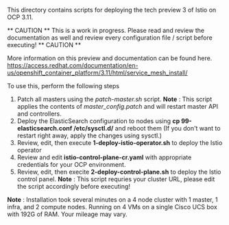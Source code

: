 This directory contains scripts for deploying the tech preview 3 of Istio on OCP 3.11. 

** CAUTION ** This is a work in progress. Please read and review the documentation as well and review every configuration file / script before executing! ** CAUTION **

More information on this preview and documentation can be found here.
https://access.redhat.com/documentation/en-us/openshift_container_platform/3.11/html/service_mesh_install/

To use this, perform the following steps

1. Patch all masters using the _patch-master.sh_ script. **Note** : This script applies the contents of *master_config.patch* and will restart master API and controllers.
2. Deploy the ElasticSearch configuration to nodes using __cp 99-elasticsearch.conf /etc/sysctl.d/__ and reboot them (If you don't want to restart right away, apply the changes using sysctl.)
3. Review, edit, then execute __1-deploy-istio-operator.sh__ to deploy the Istio operator
4. Review and edit __istio-control-plane-cr.yaml__ with appropriate credentials for your OCP environment.
5. Review, edit, then execite __2-deploy-control-plane.sh__ to deploy the Istio control panel. **Note** : This script requries your cluster URL, please edit the script accordingly before executing!

**Note** : Installation took several minutes on a 4 node cluster with 1 master, 1 infra, and 2 compute nodes. Running on 4 VMs on a single Cisco UCS box with 192G of RAM. Your mileage may vary.
